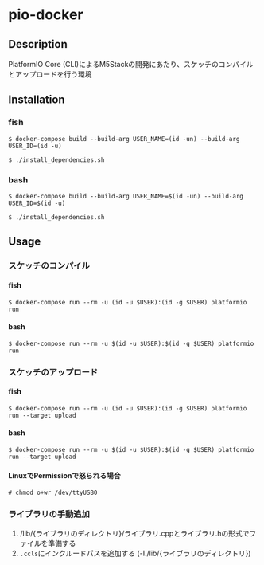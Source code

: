 # pio-docker

## Description

PlatformIO Core (CLI)によるM5Stackの開発にあたり、スケッチのコンパイルとアップロードを行う環境

## Installation

### fish

```
$ docker-compose build --build-arg USER_NAME=(id -un) --build-arg USER_ID=(id -u)
```

```
$ ./install_dependencies.sh
```

### bash

```
$ docker-compose build --build-arg USER_NAME=$(id -un) --build-arg USER_ID=$(id -u)
```

```
$ ./install_dependencies.sh
```

## Usage

### スケッチのコンパイル

#### fish

```
$ docker-compose run --rm -u (id -u $USER):(id -g $USER) platformio run
```

#### bash

```
$ docker-compose run --rm -u $(id -u $USER):$(id -g $USER) platformio run
```

### スケッチのアップロード

#### fish

```
$ docker-compose run --rm -u (id -u $USER):(id -g $USER) platformio run --target upload
```

#### bash

```
$ docker-compose run --rm -u $(id -u $USER):$(id -g $USER) platformio run --target upload
```

#### LinuxでPermissionで怒られる場合
```
# chmod o+wr /dev/ttyUSB0
```

### ライブラリの手動追加

1. /lib/{ライブラリのディレクトリ}/ライブラリ.cppとライブラリ.hの形式でファイルを準備する
2. `.ccls`にインクルードパスを追加する (-I./lib/{ライブラリのディレクトリ})

